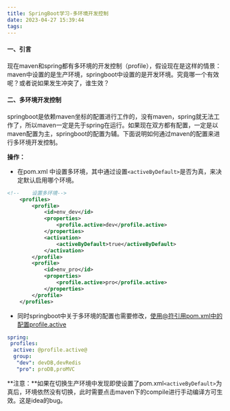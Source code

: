 ```yaml
---
title: SpringBoot学习-多环境开发控制
date: 2023-04-27 15:39:44
tags:
---
```


#### 一、引言

现在maven和spring都有多环境的开发控制（profile），假设现在是这样的情景：maven中设置的是生产环境，springboot中设置的是开发环境。究竟哪一个有效呢？或者说如果发生冲突了，谁生效？

#### 二、多环境开发控制

springboot是依赖maven坐标的配置进行工作的，没有maven，spring就无法工作了，所以maven一定是先于spring在运行。如果现在双方都有配置，一定是以maven配置为主，springboot的配置为辅。下面说明如何通过maven的配置来进行多环境开发控制。

**操作：**

* 在pom.xml 中设置多环境，其中通过设置`<activeByDefault>`是否为真，来决定默认启用哪个环境。

```xml
<!--    设置多环境-->
    <profiles>
        <profile>
            <id>env_dev</id>
            <properties>
                <profile.active>dev</profile.active>
            </properties>
            <activation>
                <activeByDefault>true</activeByDefault>
            </activation>
        </profile>
        <profile>
            <id>env_pro</id>
            <properties>
                <profile.active>pro</profile.active>
            </properties>
        </profile>
    </profiles>
```

* 同时springboot中关于多环境的配置也需要修改，使用@符引用pom.xml中的配置profile.active

```yaml
spring:
 profiles:
  active: @profile.active@
  group:
   "dev": devDB,devRedis
   "pro": proDB,proMVC
```

**注意：**如果在切换生产环境中发现即使设置了pom.xml`<activeByDefault>`为真后，环境依然没有切换，此时需要点击maven下的compile进行手动编译方可生效。这是idea的bug。

